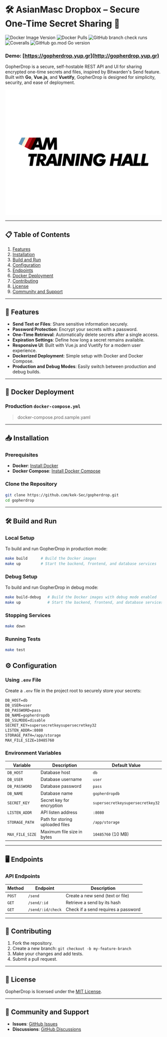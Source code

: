 # 🛠️ **AsianMasc Dropbox** – Secure One-Time Secret Sharing 🏁

![Docker Image Version](https://img.shields.io/docker/v/petrakisg/gopherdrop?sort=semver&label=Docker%20Image%20Version&logo=docker)
![Docker Pulls](https://img.shields.io/docker/pulls/petrakisg/gopherdrop)
![GitHub branch check runs](https://img.shields.io/github/check-runs/kek-Sec/GopherDrop/main)
![Coveralls](https://img.shields.io/coverallsCoverage/github/kek-Sec/GopherDrop)
![GitHub go.mod Go version](https://img.shields.io/github/go-mod/go-version/kek-Sec/GopherDrop)



### Demo: [https://gopherdrop.yup.gr](http://gopherdrop.yup.gr)

GopherDrop is a secure, self-hostable REST API and UI for sharing encrypted one-time secrets and files, inspired by Bitwarden's Send feature. Built with **Go**, **Vue.js**, and **Vuetify**, GopherDrop is designed for simplicity, security, and ease of deployment.

![GopherDrop Banner](ui/src/assets/Images/banner.png)

---

## 📋 **Table of Contents**

1. [Features](#-features)  
2. [Installation](#-installation)  
3. [Build and Run](#-build-and-run)  
4. [Configuration](#-configuration)  
5. [Endpoints](#-endpoints)  
6. [Docker Deployment](#-docker-deployment)  
7. [Contributing](#-contributing)  
8. [License](#-license)  
9. [Community and Support](#-community-and-support)  

---

## 🌟 **Features**

- **Send Text or Files**: Share sensitive information securely.  
- **Password Protection**: Encrypt your secrets with a password.  
- **One-Time Retrieval**: Automatically delete secrets after a single access.  
- **Expiration Settings**: Define how long a secret remains available.  
- **Responsive UI**: Built with Vue.js and Vuetify for a modern user experience.  
- **Dockerized Deployment**: Simple setup with Docker and Docker Compose.  
- **Production and Debug Modes**: Easily switch between production and debug builds.  


---

## 🐳 **Docker Deployment**

### **Production `docker-compose.yml`**

> docker-compose.prod.sample.yaml

---

## 📥 **Installation**

### **Prerequisites**

- **Docker**: [Install Docker](https://docs.docker.com/get-docker/)  
- **Docker Compose**: [Install Docker Compose](https://docs.docker.com/compose/install/)  

### **Clone the Repository**

```bash
git clone https://github.com/kek-Sec/gopherdrop.git
cd gopherdrop
```
---

## 🛠️ **Build and Run**

### **Local Setup**

To build and run GopherDrop in production mode:

```bash
make build      # Build the Docker images
make up         # Start the backend, frontend, and database services
```

### **Debug Setup**

To build and run GopherDrop in debug mode:

```bash
make build-debug   # Build the Docker images with debug mode enabled
make up            # Start the backend, frontend, and database services in debug mode
```

### **Stopping Services**

```bash
make down
```

### **Running Tests**

```bash
make test
```

## ⚙️ **Configuration**

### **Using `.env` File**

Create a `.env` file in the project root to securely store your secrets:

```env
DB_HOST=db
DB_USER=user
DB_PASSWORD=pass
DB_NAME=gopherdropdb
DB_SSLMODE=disable
SECRET_KEY=supersecretkeysupersecretkey32
LISTEN_ADDR=:8080
STORAGE_PATH=/app/storage
MAX_FILE_SIZE=10485760
```

### **Environment Variables**

| Variable         | Description                     | Default Value                        |
|------------------|---------------------------------|--------------------------------------|
| `DB_HOST`        | Database host                   | `db`                                |
| `DB_USER`        | Database username               | `user`                              |
| `DB_PASSWORD`    | Database password               | `pass`                              |
| `DB_NAME`        | Database name                   | `gopherdropdb`                      |
| `SECRET_KEY`     | Secret key for encryption       | `supersecretkeysupersecretkey32`    |
| `LISTEN_ADDR`    | API listen address              | `:8080`                             |
| `STORAGE_PATH`   | Path for storing uploaded files | `/app/storage`                      |
| `MAX_FILE_SIZE`  | Maximum file size in bytes      | `10485760` (10 MB)                  |

---

## 🖥️ **Endpoints**

### **API Endpoints**

| Method | Endpoint           | Description                              |
|--------|--------------------|------------------------------------------|
| `POST` | `/send`            | Create a new send (text or file)         |
| `GET`  | `/send/:id`        | Retrieve a send by its hash              |
| `GET`  | `/send/:id/check`  | Check if a send requires a password      |


---

## 🤝 **Contributing**

1. Fork the repository.  
2. Create a new branch: `git checkout -b my-feature-branch`  
3. Make your changes and add tests.  
4. Submit a pull request.  

---

## 📝 **License**

GopherDrop is licensed under the [MIT License](LICENSE).

---

## 💬 **Community and Support**

- **Issues**: [GitHub Issues](https://github.com/kek-Sec/gopherdrop/issues)  
- **Discussions**: [GitHub Discussions](https://github.com/kek-Sec/gopherdrop/discussions)  

